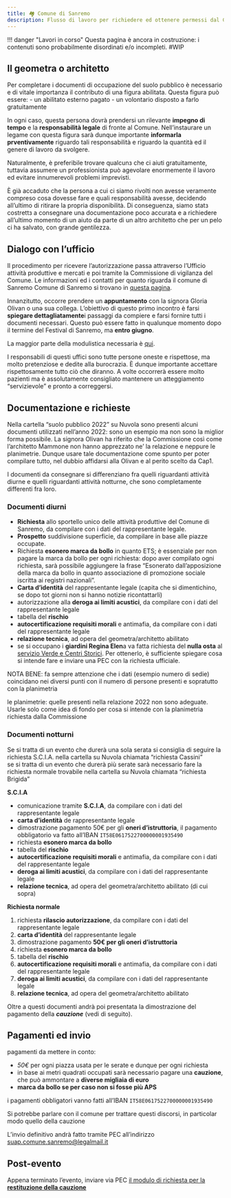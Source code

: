 ```yaml
---
title: 🏘 Comune di Sanremo
description: Flusso di lavoro per richiedere ed ottenere permessi dal Comune di Sanremo
---
```

!!! danger "Lavori in corso"
	Questa pagina è ancora in costruzione: i contenuti sono probabilmente disordinati e/o incompleti. #WIP

## Il geometra o architetto

Per completare i documenti di occupazione del suolo pubblico è necessario e di vitale importanza il contributo di una figura abilitata. Questa figura può essere: - un abilitato esterno pagato - un volontario disposto a farlo gratuitamente

In ogni caso, questa persona dovrà prendersi un rilevante **impegno di tempo** e la **responsabilità legale** di fronte al Comune. Nell’instaurare un legame con questa figura sarà dunque importante **informarla prventivamente** riguardo tali responsabilità e riguardo la quantità ed il genere di lavoro da svolgere.

Naturalmente, è preferibile trovare qualcunз che ci aiuti gratuitamente, tuttavia assumere un professionista può agevolare enormemente il lavoro ed evitare innumerevoli problemi imprevisti.

È già accaduto che la persona a cui ci siamo rivolti non avesse veramente compreso cosa dovesse fare e quali responsabilità avesse, decidendo all’ultimo di ritirare la propria disponibilità. Di conseguenza, siamo statз costrettз a consegnare una documentazione poco accurata e a richiedere all’ultimo momento di un aiuto da parte di un altro architetto che per un pelo ci ha salvato, con grande gentilezza.

## Dialogo con l’ufficio

Il procedimento per ricevere l’autorizzazione passa attraverso l’Ufficio attività produttive e mercati e poi tramite la Commissione di vigilanza del Comune. Le informazioni ed i contatti per quanto riguarda il comune di Sanremo Comune di Sanremo si trovano in [questa pagina](https://sanremo.etrasparenza.it/index.php?id_oggetto=16&id_cat=0&id_doc=55999).

Innanzitutto, occorre prendere un **appuntamento** con la signora Gloria Olivan o unə sua collega. L’obiettivo di questo primo incontro è farsi **spiegare dettagliatamente**i passaggi da compiere e farsi fornire tutti i documenti necessari. Questo può essere fatto in qualunque momento dopo il termine del Festival di Sanremo, ma **entro giugno**.

La maggior parte della modulistica necessaria è [qui](https://sanremo.etrasparenza.it/archivio13_strutture_0_13518.html).

I responsabili di questi uffici sono tutte persone oneste e rispettose, ma molto pretenziose e dedite alla burocrazia. È dunque importante accettare rispettosamente tutto ciò che diranno. A volte occorrerà essere molto pazienti ma è assolutamente consigliato mantenere un atteggiamento “servizievole” e pronto a correggersi.

## Documentazione e richieste

Nella cartella “suolo pubblico 2022” su Nuvola sono presenti alcuni documenti utilizzati nell’anno 2022: sono un esempio ma non sono la miglior forma possibile. La signora Olivan ha riferito che la Commissione così come l’architetto Mammone non hanno apprezzato ne’ la relazione e neppure le planimetrie. Dunque usare tale documentazione come spunto per poter compilare tutto, nel dubbio affidarsi alla Olivan e al perito scelto da Cap1.

I documenti da consegnare si differenziano fra quelli riguardanti attività diurne e quelli riguardanti attività notturne, che sono completamente differenti fra loro.

### Documenti diurni

* **Richiesta** allo sportello unico delle attività produttive del Comune di Sanremo, da compilare con i dati del rappresentante legale.
* **Prospetto** suddivisione superficie, da compilare in base alle piazze occupate.
* Richiesta **esonero marca da bollo** in quanto ETS; è essenziale per non pagare la marca da bollo per ogni richiesta: dopo aver compilato ogni richiesta, sarà possibile aggiungere la frase “Esonerato dall’apposizione della marca da bollo in quanto associazione di promozione sociale iscritta ai registri nazionali”.
* **Carta d’identità** del rappresentante legale (capita che si dimentichino, se dopo tot giorni non si hanno notizie ricontattarli)
* autorizzazione alla **deroga ai limiti acustici**, da compilare con i dati del rappresentante legale
* tabella del **rischio**
* **autocertificazione requisiti morali** e antimafia, da compilare con i dati del rappresentante legale
* **relazione tecnica**, ad opera del geometra/architetto abilitato
* se si occupano i **giardini Regina Elen**a va fatta richiesta del **nulla osta** al [servizio Verde e Centri Storici](https://sanremo.etrasparenza.it/archivio13_strutture_-1_11540.html). Per ottenerlo, è sufficiente spiegare cosa si intende fare e inviare una PEC con la richiesta ufficiale.

NOTA BENE: fa sempre attenzione che i dati (esempio numero di sedie) coincidano nei diversi punti con il numero di persone presenti e sopratutto con la planimetria

le planimetrie: quelle presenti nella relazione 2022 non sono adeguate. Usarle solo come idea di fondo per cosa si intende con la planimetria richiesta dalla Commissione

### Documenti notturni

Se si tratta di un evento che durerà una sola serata si consiglia di seguire la richiesta S.C.I.A. nella cartella su Nuvola chiamata “richiesta Cassini”  
se si tratta di un evento che durerà più serate sarà necessario fare la richiesta normale trovabile nella cartella su Nuvola chiamata “richiesta Brigida”

**S.C.I.A**

* comunicazione tramite **S.C.I.A**, da compilare con i dati del rappresentante legale
* **carta d’identità** de rappresentante legale
* dimostrazione pagamento 50€ per gli **oneri d’istruttoria**, il pagamento obbligatorio va fatto all’IBAN `IT58E0617522700000001935490`
* richiesta **esonero marca da bollo**
* tabella del **rischio**
* **autocertificazione requisiti morali** e antimafia, da compilare con i dati del rappresentante legale
* **deroga ai limiti acustici**, da compilare con i dati del rappresentante legale
* **relazione tecnica**, ad opera del geometra/architetto abilitato (di cui sopra)

**Richiesta normale**

1. richiesta **rilascio autorizzazione**, da compilare con i dati del rappresentante legale
2. **carta d’identità** del rappresentante legale
3. dimostrazione pagamento **50€ per gli oneri d’istruttoria**
4. richiesta **esonero marca da bollo**
5. tabella del **rischio**
6. **autocertificazione requisiti morali** e antimafia, da compilare con i dati del rappresentante legale
7. **deroga ai limiti acustici**, da compilare con i dati del rappresentante legale
8. **relazione tecnica**, ad opera del geometra/architetto abilitato

Oltre a questi documenti andrà poi presentata la dimostrazione del pagamento della _**cauzione**_ (vedi di seguito).

## Pagamenti ed invio

pagamenti da mettere in conto:

* _50€_ per ogni piazza usata per le serate e dunque per ogni richiesta
* in base ai metri quadrati occupati sarà necessario pagare una **cauzione**, che può ammontare a **diverse migliaia di euro**
* **marca da bollo se per caso non si fosse più APS**

i pagamenti obbligatori vanno fatti all’IBAN `IT58E0617522700000001935490`

Si potrebbe parlare con il comune per trattare questi discorsi, in particolar modo quello della cauzione

L’invio definitivo andrà fatto tramite PEC all’indirizzo [suap.comune.sanremo@legalmail.it](mailto:suap.comune.sanremo@legalmail.it)

## Post-evento

Appena terminato l’evento, inviare via PEC [il modulo di richiesta per la **restituzione della cauzione**](https://nuvola.scambi.org/s/ZpJ6G7rTic8Tbay)
